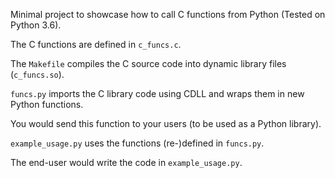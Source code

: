 Minimal project to showcase how to call C functions from Python (Tested on Python 3.6).


The C functions are defined in `c_funcs.c`.

The `Makefile` compiles the C source code into dynamic library files (`c_funcs.so`).


`funcs.py` imports the C library code using CDLL and wraps them in new Python functions.

You would send this function to your users (to be used as a Python library).


`example_usage.py` uses the functions (re-)defined in `funcs.py`.

The end-user would write the code in `example_usage.py`.
